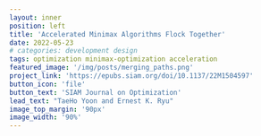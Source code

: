 ```yaml
---
layout: inner
position: left
title: 'Accelerated Minimax Algorithms Flock Together'
date: 2022-05-23
# categories: development design
tags: optimization minimax-optimization acceleration
featured_image: '/img/posts/merging_paths.png'
project_link: 'https://epubs.siam.org/doi/10.1137/22M1504597'
button_icon: 'file'
button_text: 'SIAM Journal on Optimization'
lead_text: "TaeHo Yoon and Ernest K. Ryu"
image_top_margin: '90px'
image_width: '90%'
---
```

